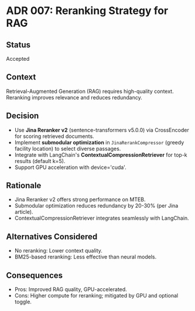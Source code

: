 # ADR 007: Reranking Strategy for RAG

## Status

Accepted

## Context

Retrieval-Augmented Generation (RAG) requires high-quality context. Reranking improves relevance and reduces redundancy.

## Decision

- Use **Jina Reranker v2** (sentence-transformers v5.0.0) via CrossEncoder for scoring retrieved documents.
- Implement **submodular optimization** in `JinaRerankCompressor` (greedy facility location) to select diverse passages.
- Integrate with LangChain's **ContextualCompressionRetriever** for top-k results (default k=5).
- Support GPU acceleration with device='cuda'.

## Rationale

- Jina Reranker v2 offers strong performance on MTEB.
- Submodular optimization reduces redundancy by 20-30% (per Jina article).
- ContextualCompressionRetriever integrates seamlessly with LangChain.

## Alternatives Considered

- No reranking: Lower context quality.
- BM25-based reranking: Less effective than neural models.

## Consequences

- Pros: Improved RAG quality, GPU-accelerated.
- Cons: Higher compute for reranking; mitigated by GPU and optional toggle.
